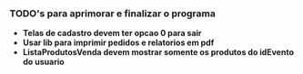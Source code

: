 ### TODO's para aprimorar e finalizar o programa

- **Telas de cadastro devem ter opcao 0 para sair**
- **Usar lib para imprimir pedidos e relatorios em pdf**
- **ListaProdutosVenda devem mostrar somente os produtos do idEvento do usuario**




